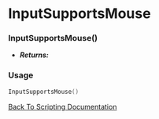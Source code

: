 # InputSupportsMouse

### InputSupportsMouse()
- ***Returns:*** 

### Usage

```Lua
InputSupportsMouse()
```


[Back To Scripting Documentation](../README.md)
